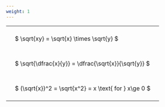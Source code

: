 ```yaml
---
weight: 1
---
```


<style type="text/css">
#T_f88e0 th.col_heading {
  text-align: left;
  font-size: 1em;
}
#T_f88e0 td {
  text-align: left;
  font-size: 1em;
  padding: 1.5em;
}
</style>
<table id="T_f88e0">
  <thead>
  </thead>
  <tbody>
    <tr>
      <td id="T_f88e0_row0_col0" class="data row0 col0" >$ \sqrt{xy} = \sqrt{x} \times \sqrt{y} $</td>
    </tr>
    <tr>
      <td id="T_f88e0_row1_col0" class="data row1 col0" >$ \sqrt{\dfrac{x}{y}} = \dfrac{\sqrt{x}}{\sqrt{y}} $</td>
    </tr>
    <tr>
      <td id="T_f88e0_row2_col0" class="data row2 col0" >$ (\sqrt{x})^2 = \sqrt{x^2} = x \text{ for } x\ge 0 $</td>
    </tr>
  </tbody>
</table>
